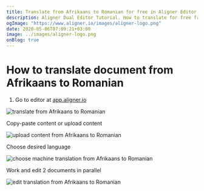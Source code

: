 ```yaml
---
title: Translate from Afrikaans to Romanian for free in Aligner Editor
description: Aligner Dual Editor Tutorial. How to translate for free from Afrikaans to Romanian. Aligner is multilingual document management platform. 
ogImage: "https://www.aligner.io/images/aligner-logo.png"
date: 2020-05-06T07:09:21+03:00
image: ../images/aligner-logo.png
onBlog: true
---
```


# How to translate document from Afrikaans to Romanian

1. Go to editor at [app.aligner.io](https://app.aligner.io "Aligner App web page")

![translate from Afrikaans to Romanian](../aligner-blank-editor.png "translate from Afrikaans to Romanian")

Copy-paste content or upload content

![upload content from Afrikaans to Romanian](../aligner-uploaded-document.png "upload content from Afrikaans to Romanian")

Choose desired language

![choose machine translation from Afrikaans to Romanian](../aligner-language-dropdown.png "choose machine translation from Afrikaans to Romanian")

Work and edit 2 documents in parallel

![edit translation from Afrikaans to Romanian](../aligner-double-sitded-editor.png "edit translation from Afrikaans to Romanian")

